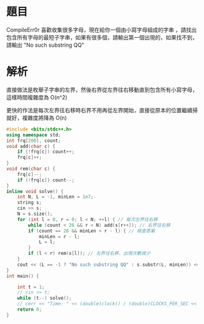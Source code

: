 # 題目
CompileErr0r 喜歡收集很多字母，現在給你一個由小寫字母組成的字串 ，請找出包含所有字母的最短子字串，如果有很多個，請輸出第一個出現的，如果找不到，請輸出 "No such substring QQ"

# 解析

直接做法是枚舉子字串的左界，然後右界從左界往右移動直到包含所有小寫字母，這樣時間複雜度為 O(n^2)

更快的作法是每次左界往右移時右界不用再從左界開始，直接從原本的位置繼續掃就好，複雜度將降為 O(n)

```cpp
#include <bits/stdc++.h>
using namespace std;
int frq[200], count;
void add(char c) {
    if (!frq[c]) count++;
    frq[c]++;
}
void rem(char c) {
    frq[c]--;
    if (!frq[c]) count--;
}
inline void solve() {
    int N, L = -1, minLen = 1e7;
    string s;
    cin >> s;
    N = s.size();
    for (int l = 0, r = 0; l < N; ++l) { // 每次左界往右移
        while (count < 26 && r < N) add(s[r++]); // 右界往右移
        if (count == 26 && minLen > r - l) { // 檢查答案
            minLen = r - l;
            L = l;
        }
        if (l < r) rem(s[l]); // 左界往右移，出現次數減少
    }
    cout << (L == -1 ? "No such substring QQ" : s.substr(L, minLen)) << endl;
}
int main() {

    int t = 1;
    // cin >> t;
    while (t--) solve();
    // cerr << "Time: " << (double)clock() / (double)CLOCKS_PER_SEC << '\n';
    return 0;
}
```